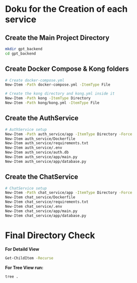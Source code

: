 # Doku for the Creation of each service

## Create the Main Project Directory
```bash
mkdir gpt_backend
cd gpt_backend
```

## Create Docker Compose & Kong folders
```bash
# Create docker-compose.yml
New-Item -Path docker-compose.yml -ItemType File

# Create the kong directory and kong.yml inside it
New-Item -Path kong -ItemType Directory
New-Item -Path kong/kong.yml -ItemType File
```

## Create the AuthService
```bash
# AuthService setup
New-Item -Path auth_service/app -ItemType Directory -Force
New-Item auth_service/Dockerfile
New-Item auth_service/requirements.txt
New-Item auth_service/.env
New-Item auth_service/auth.db
New-Item auth_service/app/main.py
New-Item auth_service/app/database.py
```

## Create the ChatService
```bash
# ChatService setup
New-Item -Path chat_service/app -ItemType Directory -Force
New-Item chat_service/Dockerfile
New-Item chat_service/requirements.txt
New-Item chat_service/.env
New-Item chat_service/app/main.py
New-Item chat_service/app/database.py
```

# Final Directory Check

**For Detaild View**
```bash
Get-ChildItem -Recurse
```

**For Tree View run:**
```bash
tree .
```
